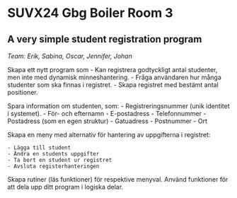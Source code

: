 # SUVX24 Gbg Boiler Room 3

## A very simple student registration program

*Team: Erik, Sabina, Oscar, Jennifer, Johan*

Skapa ett nytt program som
	- Kan registrera godtyckligt antal studenter, men inte med dynamisk minneshantering.
    	- Fråga användaren hur många studenter som ska finnas i registret.
    	- Skapa registret med bestämt antal positioner.

Spara information om studenten, som:
    - Registreringsnummer (unik identitet i systemet).
    - För- och efternamn
    - E-postadress
    - Telefonnummer
    - Postadress (som en egen struktur)
        - Gatuadress
        - Postnummer
        - Ort

Skapa en meny med alternativ för hantering av uppgifterna i registret:

    - Lägga till student
    - Ändra en students uppgifter
    - Ta bort en student ur registret
    - Avsluta registerhanteringen

Skapa rutiner (läs funktioner) för respektive menyval.
Använd funktioner för att dela upp ditt program i logiska delar.



